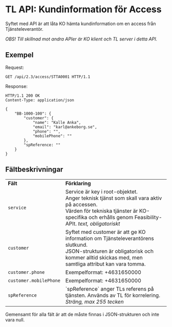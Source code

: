 # TL API: Kundinformation för Access

Syftet med API är att låta KO hämta kundinformation om en access från Tjänsteleverantör.

*OBS! Till skillnad mot andra APIer är KO klient och TL server i detta API.*

## Exempel

Request:
```http
GET /api/2.3/access/STTA0001 HTTP/1.1
```

Response:
```http
HTTP/1.1 200 OK
Content-Type: application/json

{
    "BB-1000-100": {
        "customer": {
            "name": "Kalle Anka",
            "email": "karl@ankeborg.se",
            "phone": "",
            "mobilePhone": ""
        },
        "spReference: ""
    }
}
```

## Fältbeskrivningar

<table>
    <tbody>
        <tr>
            <td><strong>Fält</strong></td>
            <td><strong>Förklaring</strong></td>
        </tr>
        <tr>
            <td>
                <code>service</code>
            </td>
            <td>
                Service är key i root-objektet.<br>
                Anger teknisk tjänst som skall vara aktiv på accessen. <br>
                Värden för tekniska tjänster är KO-specifika och erhålls genom Feasibility-APIt. <em>text, obligatoriskt</em>
            </td>
        </tr>
        <tr>
            <td>
                <code>customer</code>
            </td>
            <td>
                Syftet med customer är att ge KO information om Tjänsteleverantörens slutkund.<br>
                JSON-strukturen är obligatorisk och kommer alltid skickas med, men samtliga attribut kan vara tomma.<br>
            </td>
        </tr>
        <tr>
            <td>
                <code>customer.phone</code>
            </td>
            <td>
                Exempelformat: +4631650000
            </td>
        </tr>
        <tr>
            <td>
                <code>customer.mobilePhone</code>
            </td>
            <td>
                Exempelformat: +4631650000
            </td>
        </tr>
        <tr>
            <td>
                <code>spReference</code>
            </td>
            <td>
                `spReference` anger TLs referens på tjänsten. Används av TL för korrelering.<br>
                <em>Sträng, max 255 tecken</em>
            </td>
        </tr>
    </tbody>
</table>

Gemensamt för alla fält är att de måste finnas i JSON-strukturen och inte vara null.
